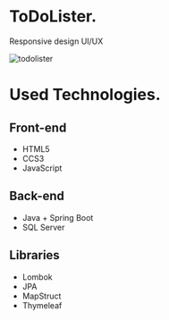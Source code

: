 # ToDoLister.
Responsive design UI/UX

![todolister](https://github.com/user-attachments/assets/7d2f05df-22ab-4601-8ce7-5f5cf875f961)
# Used Technologies.
## Front-end
- HTML5
- CCS3
- JavaScript
## Back-end
- Java + Spring Boot
- SQL Server
## Libraries
- Lombok
- JPA
- MapStruct
- Thymeleaf
